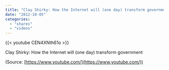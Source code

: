 ```yaml
---
title: "Clay Shirky: How the Internet will (one day) transform government"
date: "2012-10-05"
categories:
  - "shares"
  - "videos"
---
```


{{< youtube CEN4XNth61o >}}

Clay Shirky: How the Internet will (one day) transform government

(Source: [https://www.youtube.com/](https://www.youtube.com/))
